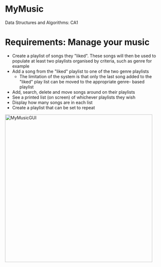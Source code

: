 # MyMusic
Data Structures and Algorithms: CA1

# Requirements: Manage your music
- Create a playlist of songs they "liked". These songs will then be used to populate at least two playlists organised by criteria, such as genre for example
- Add a song from the "liked" playlist to one of the two genre playlists
    - The limitation of the system is that only the last song added to the "liked" play list can be moved to the appropriate genre- based playlist
- Add, search, delete and move songs around on their playlists
- See a printed list (on screen) of whichever playlists they wish
- Display how many songs are in each list
- Create a playlist that can be set to repeat

<img width="484" alt="MyMusicGUI" src="https://github.com/Niamh13/MyMusic/assets/77692255/55f8b004-4aff-4fbd-8390-42e9aa6052e7">
